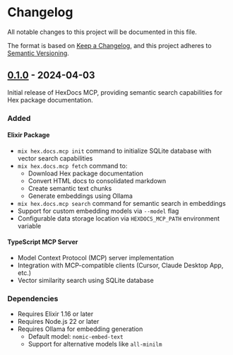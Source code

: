 # Changelog

All notable changes to this project will be documented in this file.

The format is based on [Keep a Changelog](https://keepachangelog.com/en/1.0.0/),
and this project adheres to [Semantic Versioning](https://semver.org/spec/v2.0.0.html).

## [0.1.0] - 2024-04-03

Initial release of HexDocs MCP, providing semantic search capabilities for Hex package documentation.

### Added

#### Elixir Package
- `mix hex.docs.mcp init` command to initialize SQLite database with vector search capabilities
- `mix hex.docs.mcp fetch` command to:
  - Download Hex package documentation
  - Convert HTML docs to consolidated markdown
  - Create semantic text chunks
  - Generate embeddings using Ollama
- `mix hex.docs.mcp search` command for semantic search in embeddings
- Support for custom embedding models via `--model` flag
- Configurable data storage location via `HEXDOCS_MCP_PATH` environment variable

#### TypeScript MCP Server
- Model Context Protocol (MCP) server implementation
- Integration with MCP-compatible clients (Cursor, Claude Desktop App, etc.)
- Vector similarity search using SQLite database

### Dependencies
- Requires Elixir 1.16 or later
- Requires Node.js 22 or later
- Requires Ollama for embedding generation
  - Default model: `nomic-embed-text`
  - Support for alternative models like `all-minilm`

[0.1.0]: https://github.com/bradleygolden/hexdocs-mcp/releases/tag/v0.1.0 